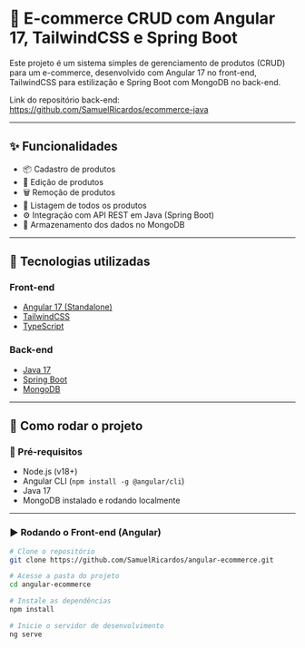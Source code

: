 # 🛒 E-commerce CRUD com Angular 17, TailwindCSS e Spring Boot

Este projeto é um sistema simples de gerenciamento de produtos (CRUD) para um e-commerce, desenvolvido com Angular 17 no front-end, TailwindCSS para estilização e Spring Boot com MongoDB no back-end.

Link do repositório back-end: https://github.com/SamuelRicardos/ecommerce-java

---

## ✨ Funcionalidades

- 📦 Cadastro de produtos
- 📝 Edição de produtos
- 🗑️ Remoção de produtos
- 🔎 Listagem de todos os produtos
- ⚙️ Integração com API REST em Java (Spring Boot)
- 🧩 Armazenamento dos dados no MongoDB

---

## 🧰 Tecnologias utilizadas

### Front-end
- [Angular 17 (Standalone)](https://angular.io/)
- [TailwindCSS](https://tailwindcss.com/)
- [TypeScript](https://www.typescriptlang.org/)

### Back-end
- [Java 17](https://www.oracle.com/br/java/technologies/javase/jdk17-archive-downloads.html)
- [Spring Boot](https://spring.io/projects/spring-boot)
- [MongoDB](https://www.mongodb.com/)

---

## 🚀 Como rodar o projeto

### 🔧 Pré-requisitos

- Node.js (v18+)
- Angular CLI (`npm install -g @angular/cli`)
- Java 17
- MongoDB instalado e rodando localmente

---

### ▶️ Rodando o Front-end (Angular)

```bash
# Clone o repositório
git clone https://github.com/SamuelRicardos/angular-ecommerce.git

# Acesse a pasta do projeto
cd angular-ecommerce

# Instale as dependências
npm install

# Inicie o servidor de desenvolvimento
ng serve
